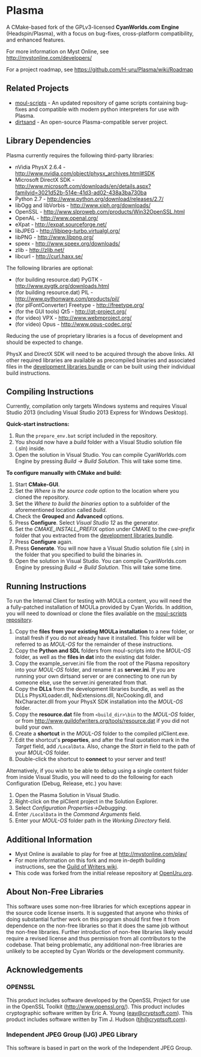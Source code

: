 Plasma
======

A CMake-based fork of the GPLv3-licensed **CyanWorlds.com Engine** (Headspin/Plasma), with a focus on bug-fixes, cross-platform compatibility, and enhanced features.

For more information on Myst Online, see http://mystonline.com/developers/

For a project roadmap, see https://github.com/H-uru/Plasma/wiki/Roadmap


Related Projects
----------------

- [moul-scripts](https://github.com/H-uru/moul-scripts) - An updated repository of game scripts containing bug-fixes and compatible with modern python interpreters for use with Plasma.
- [dirtsand](https://github.com/H-uru/dirtsand) - An open-source Plasma-compatible server project.


Library Dependencies
--------------------

Plasma currently requires the following third-party libraries:

- nVidia PhysX 2.6.4 - http://www.nvidia.com/object/physx_archives.html#SDK
- Microsoft DirectX SDK - http://www.microsoft.com/downloads/en/details.aspx?familyid=3021d52b-514e-41d3-ad02-438a3ba730ba
- Python 2.7 - http://www.python.org/download/releases/2.7/
- libOgg and libVorbis - http://www.xiph.org/downloads/
- OpenSSL - http://www.slproweb.com/products/Win32OpenSSL.html
- OpenAL - http://www.openal.org/
- eXpat - http://expat.sourceforge.net/
- libJPEG - http://libjpeg-turbo.virtualgl.org/
- libPNG - http://www.libpng.org/
- speex - http://www.speex.org/downloads/
- zlib - http://zlib.net/
- libcurl - http://curl.haxx.se/

The following libraries are optional:

- (for building resource.dat) PyGTK - http://www.pygtk.org/downloads.html
- (for building resource.dat) PIL - http://www.pythonware.com/products/pil/
- (for plFontConverter) Freetype - http://freetype.org/
- (for the GUI tools) Qt5 - http://qt-project.org/
- (for video) VPX - http://www.webmproject.org/
- (for video) Opus - http://www.opus-codec.org/

Reducing the use of proprietary libraries is a focus of development and should be expected to change.

PhysX and DirectX SDK will need to be acquired through the above links.
All other required libraries are available as precompiled binaries and associated files in the [development libraries bundle](http://guildofwriters.org/tools/devlibs.zip) or can be built using their individual build instructions.


Compiling Instructions
----------------------

Currently, compilation only targets Windows systems and requires Visual Studio
2013 (including Visual Studio 2013 Express for Windows Desktop).

**Quick-start instructions:**

1. Run the `prepare_env.bat` script included in the repository.
2. You should now have a *build* folder with a Visual Studio solution file
   (.sln) inside.
3. Open the solution in Visual Studio. You can compile CyanWorlds.com Engine by
   pressing *Build -> Build Solution*. This will take some time.


**To configure manually with CMake and build:**

1. Start **CMake-GUI**.
2. Set the *Where is the source code* option to the location where you cloned
   the repository.
3. Set the *Where to build the binaries* option to a subfolder of the
   aforementioned location called *build*.
4. Check the **Grouped** and **Advanced** options.
5. Press **Configure**. Select *Visual Studio 12* as the generator.
6. Set the *CMAKE_INSTALL_PREFIX* option under CMAKE to the *cwe-prefix* folder
   that you extracted from the [development libraries
   bundle](http://guildofwriters.org/tools/devlibs.zip).
7. Press **Configure** again.
8. Press **Generate**. You will now have a Visual Studio solution file (.sln)
   in the folder that you specified to build the binaries in.
9. Open the solution in Visual Studio. You can compile CyanWorlds.com Engine by
   pressing *Build -> Build Solution*. This will take some time.


Running Instructions
--------------------

To run the Internal Client for testing with MOULa content, you will need the a fully-patched installation of MOULa provided by Cyan Worlds. In addition, you will need to download or clone the files available on the [moul-scripts repository](https://github.com/H-uru/moul-scripts).

1. Copy the **files from your existing MOULa installation** to a new folder, or install fresh if you do not already have it installed. This folder will be referred to as *MOUL-OS* for the remainder of these instructions.
2. Copy the **Python and SDL** folders from moul-scripts into the *MOUL-OS* folder, as well as the **files in dat** into the existing dat folder.
3. Copy the example_server.ini file from the root of the Plasma repository into your *MOUL-OS* folder, and rename it as **server.ini**. If you are running your own dirtsand server or are connecting to one run by someone else, use the server.ini generated from that.
4. Copy the **DLLs** from the development libraries bundle, as well as the DLLs PhysXLoader.dll, NxExtensions.dll, NxCooking.dll, and NxCharacter.dll from your PhysX SDK installation into the *MOUL-OS* folder.
5. Copy the **resource.dat** file from `<build_dir>\bin` to the *MOUL-OS* folder, or from http://www.guildofwriters.org/tools/resource.dat if you did not build your own.
6. Create a **shortcut** in the *MOUL-OS* folder to the compiled plClient.exe.
7. Edit the shortcut's **properties**, and after the final quotation mark in the *Target* field, add `/LocalData`. Also, change the *Start in* field to the path of your *MOUL-OS* folder.
8. Double-click the shortcut to **connect** to your server and test!

Alternatively, if you wish to be able to debug using a single content folder from inside Visual Studio, you will need to do the following for each Configuration (Debug, Release, etc.) you have:

1. Open the Plasma Solution in Visual Studio.
2. Right-click on the plClient project in the Solution Explorer.
3. Select *Configuration Properties->Debugging*.
4. Enter `/LocalData` in the *Command Arguments* field.
5. Enter your *MOUL-OS* folder path in the *Working Directory* field.


Additional Information
----------------------

- Myst Online is available to play for free at http://mystonline.com/play/
- For more information on this fork and more in-depth building instructions, see the [Guild of Writers wiki](http://guildofwriters.org/wiki/Development:CyanWorlds.com_Engine).
- This code was forked from the initial release repository at [OpenUru.org](http://openuru.org/).

About Non-Free Libraries
------------------------

This software uses some non-free libraries for which exceptions appear in the
source code license inserts. It is suggested that anyone who thinks of doing
substantial further work on this program should first free it from dependence
on the non-free libraries so that it does the same job without the non-free
libraries. Further introduction of non-free libraries likely would require a
revised license and thus permission from all contributors to the codebase.
That being problematic, any additional non-free libraries are unlikely to be
accepted by Cyan Worlds or the development community.

Acknowledgements
----------------

### OPENSSL ###
This product includes software developed by the OpenSSL Project for use in
the OpenSSL Toolkit (http://www.openssl.org/). This product includes
cryptographic software written by Eric A. Young (eay@cryptsoft.com). This
product includes software written by Tim J. Hudson (tjh@cryptsoft.com).

### Independent JPEG Group (IJG) JPEG Library ###
This software is based in part on the work of the Independent JPEG Group.
